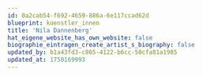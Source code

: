 ```yaml
---
id: 0a2cab54-f692-4659-886a-6e117ccad62d
blueprint: kuenstler_innen
title: 'Nila Dannenberg'
hat_eigene_website_has_own_website: false
biographie_eintragen_create_artist_s_biography: false
updated_by: b1a43fd3-c865-4122-b6cc-50cfa81a1985
updated_at: 1750169993
---
```

